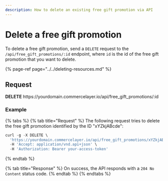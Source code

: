 ```yaml
---
description: How to delete an existing free gift promotion via API
---
```


# Delete a free gift promotion

To delete a free gift promotion, send a `DELETE` request to the `/api/free_gift_promotions/:id` endpoint, where `id` is the id of the free gift promotion that you want to delete.

{% page-ref page="../../deleting-resources.md" %}

## Request

**DELETE** https://<i></i>yourdomain.commercelayer.io/api/free_gift_promotions/:id

### Example

{% tabs %}
{% tab title="Request" %}
The following request tries to delete the free gift promotion identified by the ID "xYZkjABcde":

```javascript
curl -g -X DELETE \
  'https://yourdomain.commercelayer.io/api/free_gift_promotions/xYZkjABcde' \
  -H 'Accept: application/vnd.api+json' \
  -H 'Authorization: Bearer your-access-token'
```
{% endtab %}

{% tab title="Response" %}
On success, the API responds with a `204 No Content` status code.
{% endtab %}
{% endtabs %}

